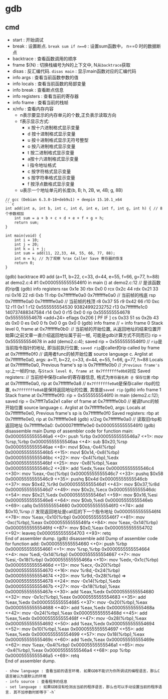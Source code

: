 # gdb
## cmd
- start : 开始调试
- break : 设置断点. `break sum if n==0` : 设置sum函数中， n==0 时的数据断点
- backtrace : 查看函数调用的顺序
- frame ${N} : 切换栈编号为N的上下文中, N从`backtrace`获取
- disas : 反汇编代码. `disas main` : 显示main函数对应的汇编代码 
- info args : 查看当前函数参数的值
- info locals : 查看当前函数的局部变量
- info break : 查看断点信息
- info registers : 查看当前的寄存器 
- info frame : 查看当前的栈帧
- x/nfu : 查看内存内容
    - n表示要显示的内存单元的个数,正负表示读取方向
    - f表示显示方式:
        - x 按十六进制格式显示变量
        - d 按十进制格式显示变量
        - u 按十进制格式显示无符号整型
        - o 按八进制格式显示变量
        - t 按二进制格式显示变量
        - a按十六进制格式显示变量
        - i 指令地址格式
        - c 按字符格式显示变量
        - s 按字符串格式显示变量
        - f 按浮点数格式显示变量
    - u表示一个地址单元的长度(b, B; h, 2B, w, 4B; g, 8B)
```gdb
// gcc (Debian 6.3.0-18+deb9u1) + deepin 15.10.1_x64
```c
int add(int a, int b, int c, int d, int e, int f, int g, int h) { // 8 个参数相加
    int sum = a + b + c + d + e + f + g + h;
    return sum;
}

int main(void) {
    int i = 10;
    int j = 20;
    int k = i + j;
    int sum = add(11, 22,33, 44, 55, 66, 77, 88);
    int m = k; // 为了观察 %rax Caller Save 寄存器的恢复
    return 0;
}
```
(gdb) backtrace
#0  add (a=11, b=22, c=33, d=44, e=55, f=66, g=77, h=88) at demo2.c:4
#1  0x00005555555546f0 in main () at demo2.c:12 // 是该函数的rip值
(gdb) info registers
rax            0x1e	30
rbx            0x0	0
rcx            0x2c	44
rdx            0x21	33
rsi            0x16	22
rdi            0xb	11
rbp            0x7fffffffe0a0	0x7fffffffe0a0 // 当前帧的栈底
rsp            0x7fffffffe0a0	0x7fffffffe0a0 // 当前帧的栈顶
r8             0x37	55
r9             0x42	66
r10            0xc	12
r11            0x1	1
r12            0x555555554530	93824992232752
r13            0x7fffffffe1c0	140737488347584
r14            0x0	0
r15            0x0	0
rip            0x555555554678	0x555555554678 <add+24>
eflags         0x206	[ PF IF ]
cs             0x33	51
ss             0x2b	43
ds             0x0	0
es             0x0	0
fs             0x0	0
gs             0x0	0
(gdb) info frame // = info frame 0
Stack level 0, frame at 0x7fffffffe0b0: // 当前帧的开始位置, 从返回地址的结束位置开始算(之前文章一直介绍返回地址属于前一帧, 可能是gdb计算方式不同而已)
 rip = 0x555555554678 in add (demo2.c:4); saved rip = 0x5555555546f0 // `rip`是当前指令指针的地址, 即当前执行位置; `saved rip`是caller的rip
 called by frame at 0x7fffffffe0f0 // 调用者func的帧开始位置
 source language c.
 Arglist at 0x7fffffffe0a0, args: a=11, b=22, c=33, d=44, e=55, f=66, g=77, h=88
 Locals at 0x7fffffffe0a0, Previous frame's sp is 0x7fffffffe0b0 // ;`Previous frame's sp`:上一帧的rsp, 与`Stack level 0, frame at 0x7fffffffe0b0`对应
 Saved registers: // 当前桢中保存caller的寄存器信息, 格式为`寄存器名称 @ 保存位置`
  rbp at 0x7fffffffe0a0, rip at 0x7fffffffe0a8 // `0x7fffffffe0a0`是保存caller rbp的位置, `0x7fffffffe0a8`是保持返回地址的位置, 其值是`saved rip`
(gdb) info frame 1
Stack frame at 0x7fffffffe0f0:
 rip = 0x5555555546f0 in main (demo2.c:12); saved rip = 0x7ffff7a5a2e1
 caller of frame at 0x7fffffffe0b0 // 被调func的帧开始位置
 source language c.
 Arglist at 0x7fffffffe0e0, args: 
 Locals at 0x7fffffffe0e0, Previous frame's sp is 0x7fffffffe0f0
 Saved registers:
  rbp at 0x7fffffffe0e0, rip at 0x7fffffffe0e8
(gdb) x/2xg 0x7fffffffe0a0 // 读取旧rbp和返回地址
0x7fffffffe0a0:	0x00007fffffffe0e0	0x00005555555546f0
(gdb) disassemble main
Dump of assembler code for function main:
   0x00005555555546a6 <+0>:	push   %rbp
   0x00005555555546a7 <+1>:	mov    %rsp,%rbp
   0x00005555555546aa <+4>:	sub    $0x20,%rsp
   0x00005555555546ae <+8>:	movl   $0xa,-0x4(%rbp)
   0x00005555555546b5 <+15>:	movl   $0x14,-0x8(%rbp)
   0x00005555555546bc <+22>:	mov    -0x4(%rbp),%edx
   0x00005555555546bf <+25>:	mov    -0x8(%rbp),%eax
   0x00005555555546c2 <+28>:	add    %edx,%eax
   0x00005555555546c4 <+30>:	mov    %eax,-0xc(%rbp)
   0x00005555555546c7 <+33>:	pushq  $0x58
   0x00005555555546c9 <+35>:	pushq  $0x4d
   0x00005555555546cb <+37>:	mov    $0x42,%r9d
   0x00005555555546d1 <+43>:	mov    $0x37,%r8d
   0x00005555555546d7 <+49>:	mov    $0x2c,%ecx
   0x00005555555546dc <+54>:	mov    $0x21,%edx
   0x00005555555546e1 <+59>:	mov    $0x16,%esi
   0x00005555555546e6 <+64>:	mov    $0xb,%edi
   0x00005555555546eb <+69>:	callq  0x555555554660 <add>
   0x00005555555546f0 <+74>:	add    $0x10,%rsp            // 发现返回地址是call后的下一个指令地址
   0x00005555555546f4 <+78>:	mov    %eax,-0x10(%rbp)
   0x00005555555546f7 <+81>:	mov    -0xc(%rbp),%eax
   0x00005555555546fa <+84>:	mov    %eax,-0x14(%rbp)
   0x00005555555546fd <+87>:	mov    $0x0,%eax
   0x0000555555554702 <+92>:	leaveq 
   0x0000555555554703 <+93>:	retq   
End of assembler dump.
(gdb) disassemble add
Dump of assembler code for function add:
   0x0000555555554660 <+0>:	push   %rbp
   0x0000555555554661 <+1>:	mov    %rsp,%rbp
   0x0000555555554664 <+4>:	mov    %edi,-0x14(%rbp)
   0x0000555555554667 <+7>:	mov    %esi,-0x18(%rbp)
   0x000055555555466a <+10>:	mov    %edx,-0x1c(%rbp)
   0x000055555555466d <+13>:	mov    %ecx,-0x20(%rbp)
   0x0000555555554670 <+16>:	mov    %r8d,-0x24(%rbp)
   0x0000555555554674 <+20>:	mov    %r9d,-0x28(%rbp)
=> 0x0000555555554678 <+24>:	mov    -0x14(%rbp),%edx
   0x000055555555467b <+27>:	mov    -0x18(%rbp),%eax
   0x000055555555467e <+30>:	add    %eax,%edx
   0x0000555555554680 <+32>:	mov    -0x1c(%rbp),%eax
   0x0000555555554683 <+35>:	add    %eax,%edx
   0x0000555555554685 <+37>:	mov    -0x20(%rbp),%eax
   0x0000555555554688 <+40>:	add    %eax,%edx
   0x000055555555468a <+42>:	mov    -0x24(%rbp),%eax
   0x000055555555468d <+45>:	add    %eax,%edx
   0x000055555555468f <+47>:	mov    -0x28(%rbp),%eax
   0x0000555555554692 <+50>:	add    %eax,%edx
   0x0000555555554694 <+52>:	mov    0x10(%rbp),%eax
   0x0000555555554697 <+55>:	add    %eax,%edx
   0x0000555555554699 <+57>:	mov    0x18(%rbp),%eax
   0x000055555555469c <+60>:	add    %edx,%eax
   0x000055555555469e <+62>:	mov    %eax,-0x4(%rbp)
   0x00005555555546a1 <+65>:	mov    -0x4(%rbp),%eax
   0x00005555555546a4 <+68>:	pop    %rbp
   0x00005555555546a5 <+69>:	retq   
End of assembler dump.
```
- show language : 查看当前的语言环境. 如果GDB不能识为你所调试的编程语言，那么C语言被认为是默认的环境
- info source : 查看程序的信息
- set language : 如果GDB没有检测出当前的程序语言，那么也可以手动设置当前的程序语言. 其不加参数时即等于`-h`
